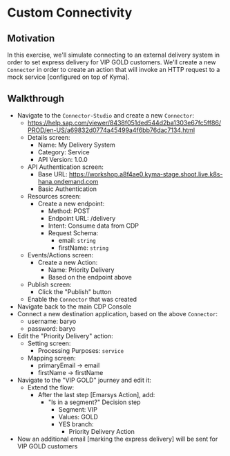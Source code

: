 # Custom Connectivity
## Motivation
In this exercise, we'll simulate connecting to an external delivery system in order to set express delivery for VIP GOLD customers.
We'll create a new `Connector` in order to create an action that will invoke an HTTP request to a mock service [configured on top of Kyma].

## Walkthrough
* Navigate to the `Connector-Studio` and create a new `Connector`:
  * https://help.sap.com/viewer/8438f051ded544d2ba1303e67fc5ff86/PROD/en-US/a69832d0774a45499a4f6bb76dac7134.html
  * Details screen:
    * Name: My Delivery System
    * Category: Service
    * API Version: 1.0.0
  * API Authentication screen:
    * Base URL: https://workshop.a8f4ae0.kyma-stage.shoot.live.k8s-hana.ondemand.com
    * Basic Authentication
  * Resources screen:
    * Create a new endpoint:
      * Method: POST
      * Endpoint URL: /delivery
      * Intent: Consume data from CDP
      * Request Schema:
        * email: `string`
        * firstName: `string`
  * Events/Actions screen:
    * Create a new Action:
      * Name: Priority Delivery
      * Based on the endpoint above
  * Publish screen:
    * Click the "Publish" button
  * Enable the `Connector` that was created
* Navigate back to the main CDP Console
* Connect a new destination application, based on the above `Connector`:
  * username: baryo
  * password: baryo
* Edit the "Priority Delivery" action:
  * Setting screen:
    * Processing Purposes: `service`
  * Mapping screen:
    * primaryEmail -> email
    * firstName -> firstName
* Navigate to the "VIP GOLD" journey and edit it:
  * Extend the flow:
    * After the last step [Emarsys Action], add:
      * "Is in a segment?" Decision step
        * Segment: VIP
        * Values: GOLD
        * YES branch:
          * Priority Delivery Action
* Now an additional email [marking the express delivery] will be sent for VIP GOLD customers